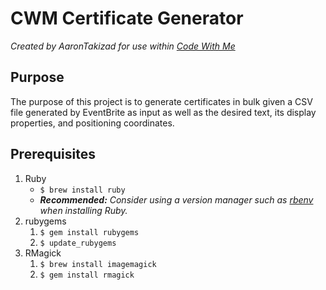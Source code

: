 # CWM Certificate Generator
_Created by AaronTakizad for use within [Code With Me](http://codewithme.com.au/)_
## Purpose
The purpose of this project is to generate certificates in bulk given a CSV file generated by EventBrite as input as well as the desired text, its display properties, and positioning coordinates.
## Prerequisites
1. Ruby
    * `$ brew install ruby`
    * _**Recommended:** Consider using a version manager such as [rbenv](https://github.com/rbenv/rbenv) when installing Ruby._
2. rubygems
    1. `$ gem install rubygems`
    2. `$ update_rubygems`
3. RMagick
    1. `$ brew install imagemagick`
    2. `$ gem install rmagick`
